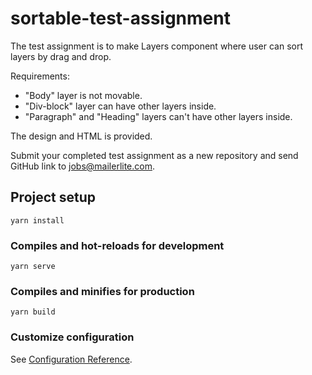 # sortable-test-assignment

The test assignment is to make Layers component where user can sort layers by drag and drop.

Requirements:
* "Body" layer is not movable.
* "Div-block" layer can have other layers inside.
* "Paragraph" and "Heading" layers can't have other layers inside.

The design and HTML is provided.

Submit your completed test assignment as a new repository and send GitHub link to jobs@mailerlite.com.

## Project setup
```
yarn install
```

### Compiles and hot-reloads for development
```
yarn serve
```

### Compiles and minifies for production
```
yarn build
```

### Customize configuration
See [Configuration Reference](https://cli.vuejs.org/config/).
